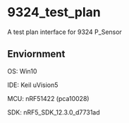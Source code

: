 # 9324_test_plan

A test plan interface for 9324 P_Sensor

## Enviornment

OS: Win10

IDE: Keil uVision5

MCU: nRF51422 (pca10028)

SDK: nRF5_SDK_12.3.0_d7731ad
